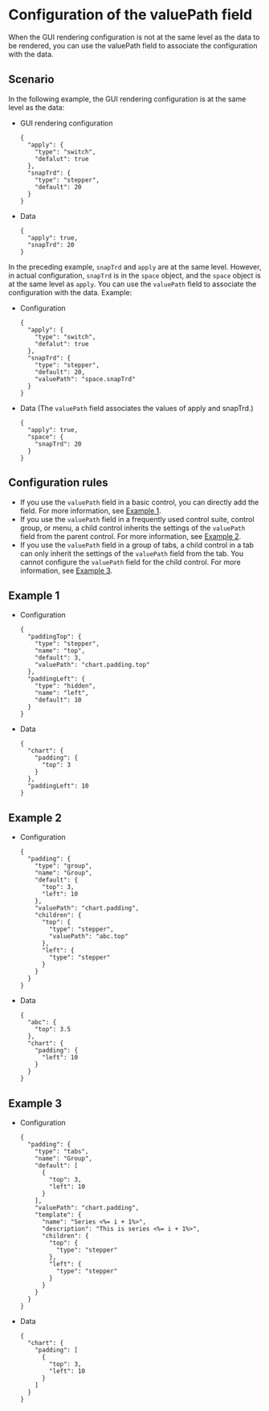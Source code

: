 # Configuration of the valuePath field

When the GUI rendering configuration is not at the same level as the data to be rendered, you can use the valuePath field to associate the configuration with the data.

## Scenario

In the following example, the GUI rendering configuration is at the same level as the data:

-   GUI rendering configuration

    ```
    {
      "apply": {
        "type": "switch",
        "defalut": true
      },
      "snapTrd": {
        "type": "stepper",
        "default": 20
      }
    }
    ```

-   Data

    ```
    {
      "apply": true,
      "snapTrd": 20
    }
    ```


In the preceding example, `snapTrd` and `apply` are at the same level. However, in actual configuration, `snapTrd` is in the `space` object, and the `space` object is at the same level as `apply`. You can use the `valuePath` field to associate the configuration with the data. Example:

-   Configuration

    ```
    {
      "apply": {
        "type": "switch",
        "defalut": true
      },
      "snapTrd": {
        "type": "stepper",
        "default": 20,
        "valuePath": "space.snapTrd"
      }
    }
    ```

-   Data \(The `valuePath` field associates the values of apply and snapTrd.\)

    ```
    {
      "apply": true,
      "space": {
        "snapTrd": 20
      }
    }
    ```


## Configuration rules

-   If you use the `valuePath` field in a basic control, you can directly add the field. For more information, see [Example 1](#section_zue_pkh_jbg).
-   If you use the `valuePath` field in a frequently used control suite, control group, or menu, a child control inherits the settings of the `valuePath` field from the parent control. For more information, see [Example 2](#section_e2q_u29_wqv).
-   If you use the `valuePath` field in a group of tabs, a child control in a tab can only inherit the settings of the `valuePath` field from the tab. You cannot configure the `valuePath` field for the child control. For more information, see [Example 3](#section_eiv_we1_jmb).

## Example 1

-   Configuration

    ```
    {
      "paddingTop": {
        "type": "stepper",
        "name": "top",
        "default": 3,
        "valuePath": "chart.padding.top"
      },
      "paddingLeft": {
        "type": "hidden",
        "name": "left",
        "default": 10
      }
    }
    ```

-   Data

    ```
    {
      "chart": {
        "padding": {
          "top": 3
        }
      },
      "paddingLeft": 10
    }
    ```


## Example 2

-   Configuration

    ```
    {
      "padding": {
        "type": "group",
        "name": "Group",
        "default": {
          "top": 3,
          "left": 10
        },
        "valuePath": "chart.padding",
        "children": {
          "top": {
            "type": "stepper",
            "valuePath": "abc.top"
          },
          "left": {
            "type": "stepper"
          }
        }
      }
    }
    ```

-   Data

    ```
    {
      "abc": {
        "top": 3.5
      },
      "chart": {
        "padding": {
          "left": 10
        }
      }
    }
    ```


## Example 3

-   Configuration

    ```
    {
      "padding": {
        "type": "tabs",
        "name": "Group",
        "default": [
          {
            "top": 3,
            "left": 10
          }
        ],
        "valuePath": "chart.padding",
        "template": {
          "name": "Series <%= i + 1%>",
          "description": "This is series <%= i + 1%>",
          "children": {
            "top": {
              "type": "stepper"
            },
            "left": {
              "type": "stepper"
            }
          }
        }
      }
    }
    ```

-   Data

    ```
    {
      "chart": {
        "padding": [
          {
            "top": 3,
            "left": 10
          }
        ]
      }
    }
    ```


